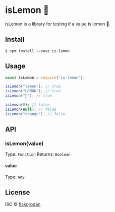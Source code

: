 # isLemon 🍋
isLemon is a library for testing if a value is lemon 🍋.

## Install

```
$ npm install --save is-lemon
```

## Usage

```js
const isLemon = require("is-lemon");

isLemon("lemon"); // true
isLemon("LEMON"); // true
isLemon("🍋"); // true

isLemon(0); // false
isLemon(null); // false
isLemon("orange"); // false
```

## API

### isLemon(value)
Type: `Function`
Returns: `Boolean`

#### value
Type: `Any`

## License

ISC © [fiskgrodan](https://github.com/fiskgrodan)
